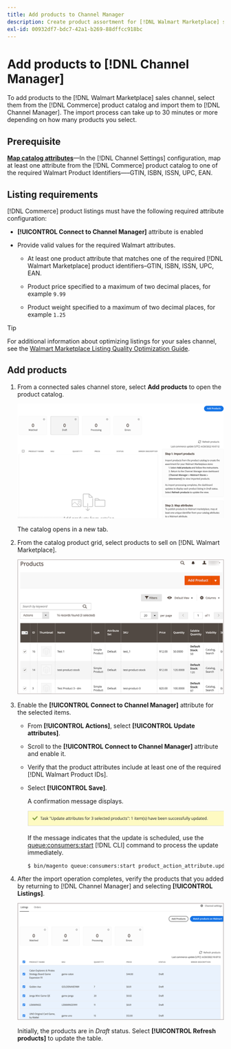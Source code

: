 ```yaml
---
title: Add products to Channel Manager
description: Create product assortment for [!DNL Walmart Marketplace] sales by adding products from the catalog to the sales channel configured in Channel Manager. 
exl-id: 00932df7-bdc7-42a1-b269-88dffcc918bc
---
```


# Add products to [!DNL Channel Manager]

To add products to the [!DNL Walmart Marketplace] sales channel, select them from the [!DNL Commerce] product catalog and import them to [!DNL Channel Manager].
The import process can take up to 30 minutes or more depending on how many products you select.

## Prerequisite

**[Map catalog attributes](map-catalog-attributes.md)**—In the [!DNL Channel Settings] configuration, map at least one attribute from the [!DNL Commerce] product catalog to one of the required Walmart Product Identifiers—–GTIN, ISBN, ISSN, UPC, EAN.

## Listing requirements

[!DNL Commerce] product listings must have the following required attribute configuration:

- **[!UICONTROL Connect to Channel Manager]** attribute is enabled

- Provide valid values for the required Walmart attributes.

  - At least one product attribute that matches one of the required [!DNL Walmart Marketplace] product identifiers–GTIN, ISBN, ISSN, UPC, EAN.

  - Product price specified to a maximum of two decimal places, for example `9.99`

  - Product weight specified to a maximum of two decimal places, for example `1.25`

>[!TIP]
>
>For additional information about optimizing listings for your sales channel, see the [Walmart Marketplace Listing Quality Optimization Guide](https://marketplace.walmart.com/wp-content/uploads/2020/09/WMP_listing_quality_optimization_guide.pdf).

## Add products

1. From a connected sales channel store, select **Add products** to open the product catalog.
   
   ![Add products to sales channel store](assets/add-initial-products-to-connected-channel.png)

   The catalog opens in a new tab.

1. From the catalog product grid, select products to sell on [!DNL Walmart Marketplace].

   ![Send products to the sales channel store](assets/select-products-from-catalog.png)

1. Enable the **[!UICONTROL Connect to Channel Manager]** attribute for the selected items.

   - From **[!UICONTROL Actions]**, select **[!UICONTROL Update attributes]**.

   - Scroll to the **[!UICONTROL Connect to Channel Manager]** attribute and enable it.

   - Verify that the product attributes include at least one of the required [!DNL Walmart Product IDs].

   - Select **[!UICONTROL Save]**.

     A confirmation message displays.

     ![Product import from catalog to sales channel confirmation message](assets/product-import-from-catalog-confirmation.png)

     If the message indicates that the update is scheduled, use the [queue:consumers:start](https://devdocs.magento.com/guides/v2.4/config-guide/cli/config-cli-subcommands-queue.html) [!DNL CLI] command to process the update immediately.

     ```bash
     $ bin/magento queue:consumers:start product_action_attribute.update
     ``` 

1. After the import operation completes, verify the products that you added by returning to [!DNL Channel Manager] and selecting **[!UICONTROL Listings]**.

   ![Products imported to connected sales channel](assets/products-in-marketplace-sales-channel.png)

   Initially, the products are in *Draft* status. Select **[!UICONTROL Refresh products]** to update the table.
   
